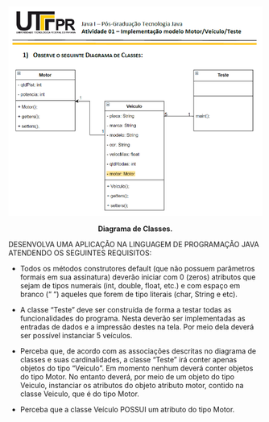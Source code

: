 <p align="center">
  <img src="./UML.png" alt="Texto Alternativo">
</p>

<p align="center">
  <strong>Diagrama de Classes.</strong>
</p>


DESENVOLVA UMA APLICAÇÃO NA LINGUAGEM DE PROGRAMAÇÃO JAVA ATENDENDO OS SEGUINTES REQUISITOS:

- Todos os métodos construtores default (que não possuem parâmetros formais em sua assinatura) deverão iniciar com 0 (zeros) atributos que sejam de tipos numerais (int, double, float, etc.) e com espaço em branco (“ “) aqueles que forem de tipo literais (char, String e etc).
  
- A classe “Teste” deve ser construída de forma a testar todas as funcionalidades do programa. Nesta deverão ser implementadas as entradas de dados e a impressão destes na tela. Por meio dela deverá ser possível instanciar 5 veículos.
  
- Perceba que, de acordo com as associações descritas no diagrama de classes e suas cardinalidades, a classe “Teste” irá conter apenas objetos do tipo “Veiculo”. Em momento nenhum deverá conter objetos do tipo Motor. No entanto deverá, por meio de um objeto do tipo Veiculo, instanciar os atributos do objeto atributo motor, contido na classe Veiculo, que é do tipo Motor.
  
- Perceba que a classe Veículo POSSUI um atributo do tipo Motor.

